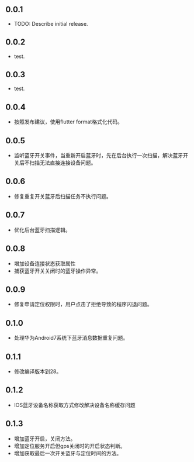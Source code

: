 ## 0.0.1

* TODO: Describe initial release.

## 0.0.2

* test.

## 0.0.3

* test.

## 0.0.4

* 按照发布建议，使用flutter format格式化代码。

## 0.0.5

* 监听蓝牙开关事件，当重新开启蓝牙时，先在后台执行一次扫描，解决蓝牙开关后不扫描无法直接连接设备问题。

## 0.0.6

* 修复重复开关蓝牙后扫描任务不执行问题。

## 0.0.7

* 优化后台蓝牙扫描逻辑。

## 0.0.8

* 增加设备连接状态获取属性
* 捕获蓝牙开关关闭时的蓝牙操作异常。

## 0.0.9

* 修复申请定位权限时，用户点击了拒绝导致的程序闪退问题。

## 0.1.0

* 处理华为Android7系统下蓝牙消息数据重复问题。

## 0.1.1

* 修改编译版本到28。

## 0.1.2

* IOS蓝牙设备名称获取方式修改解决设备名称缓存问题

## 0.1.3

* 增加蓝牙开启，关闭方法。
* 增加定位服务开启但gps关闭时的开启状态判断。
* 增加获取最后一次开关蓝牙与定位时间的方法。